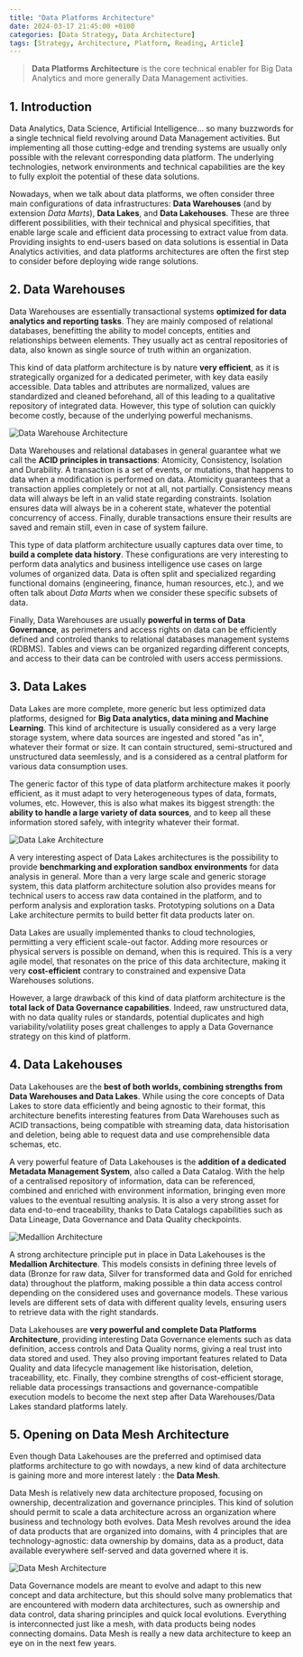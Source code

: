 ```yaml
---
title: "Data Platforms Architecture"
date: 2024-03-17 21:45:00 +0100
categories: [Data Strategy, Data Architecture]
tags: [Strategy, Architecture, Platform, Reading, Article]
---
```


> **Data Platforms Architecture** is the core technical enabler for Big Data Analytics and more generally Data Management activities.

## 1. Introduction

Data Analytics, Data Science, Artificial Intelligence... so many buzzwords for a single technical field revolving around Data Management activities. But implementing all those cutting-edge and trending systems are usually only possible with the relevant corresponding data platform. The underlying technologies, network environments and technical capabilities are the key to fully exploit the potential of these data solutions.

Nowadays, when we talk about data platforms, we often consider three main configurations of data infrastructures: **Data Warehouses** (and by extension *Data Marts*), **Data Lakes**, and **Data Lakehouses**. These are three different possibilities, with their technical and physical specifities, that enable large scale and efficient data processing to extract value from data. Providing insights to end-users based on data solutions is essential in Data Analytics activities, and data platforms architectures are often the first step to consider before deploying wide range solutions.

## 2. Data Warehouses

Data Warehouses are essentially transactional systems **optimized for data analytics and reporting tasks**. They are mainly composed of relational databases, benefitting the ability to model concepts, entities and relationships between elements. They usually act as central repositories of data, also known as single source of truth within an organization.

This kind of data platform architecture is by nature **very efficient**, as it is strategically organized for a dedicated perimeter, with key data easily accessible. Data tables and attributes are normalized, values are standardized and cleaned beforehand, all of this leading to a qualitative repository of integrated data. However, this type of solution can quickly become costly, because of the underlying powerful mechanisms.

![Data Warehouse Architecture](assets/2024-03-17-Data-platforms-architecture/data-warehouse-architecture.png)

Data Warehouses and relational databases in general guarantee what we call the **ACID principles in transactions**: Atomicity, Consistency, Isolation and Durability. A transaction is a set of events, or mutations, that happens to data when a modification is performed on data. Atomicity guarantees that a transaction applies completely or not at all, not partially. Consistency means data will always be left in an valid state regarding constraints. Isolation ensures data will always be in a coherent state, whatever the potential concurrency of access. Finally, durable transactions ensure their results are saved and remain still, even in case of system failure.

This type of data platform architecture usually captures data over time, to **build a complete data history**. These configurations are very interesting to perform data analytics and business intelligence use cases on large volumes of organized data. Data is often split and specialized regarding functional domains (engineering, finance, human resources, etc.), and we often talk about *Data Marts* when we consider these specific subsets of data.

Finally, Data Warehouses are usually **powerful in terms of Data Governance**, as perimeters and access rights on data can be efficiently defined and controled thanks to relational databases management systems (RDBMS). Tables and views can be organized regarding different concepts, and access to their data can be controled with users access permissions.

## 3. Data Lakes

Data Lakes are more complete, more generic but less optimized data platforms, designed for **Big Data analytics, data mining and Machine Learning**. This kind of architecture is usually considered as a very large storage system, where data sources are ingested and stored "as in", whatever their format or size. It can contain structured, semi-structured and unstructured data seemlessly, and is a considered as a central platform for various data consumption uses.

The generic factor of this type of data platform architecture makes it poorly efficient, as it must adapt to very heterogeneous types of data, formats, volumes, etc. However, this is also what makes its biggest strength: the **ability to handle a large variety of data sources**, and to keep all these information stored safely, with integrity whatever their format.

![Data Lake Architecture](assets/2024-03-17-Data-platforms-architecture/data-lake-architecture.png)

A very interesting aspect of Data Lakes architectures is the possibility to provide **benchmarking and exploration sandbox environments** for data analysis in general. More than a very large scale and generic storage system, this data platform architecture solution also provides means for technical users to access raw data contained in the platform, and to perform analysis and exploration tasks. Prototyping solutions on a Data Lake architecture permits to build better fit data products later on.

Data Lakes are usually implemented thanks to cloud technologies, permitting a very efficient scale-out factor. Adding more resources or physical servers is possible on demand, when this is required. This is a very agile model, that resonates on the price of this data architecture, making it very **cost-efficient** contrary to constrained and expensive Data Warehouses solutions.

However, a large drawback of this kind of data platform architecture is the **total lack of Data Governance capabilities**. Indeed, raw unstructured data, with no data quality rules or standards, potential duplicates and high variability/volatility poses great challenges to apply a Data Governance strategy on this kind of platform.

## 4. Data Lakehouses

Data Lakehouses are the **best of both worlds, combining strengths from Data Warehouses and Data Lakes**. While using the core concepts of Data Lakes to store data efficiently and being agnostic to their format, this architecture benefits interesting features from Data Warehouses such as ACID transactions, being compatible with streaming data, data historisation and deletion, being able to request data and use comprehensible data schemas, etc.

A very powerful feature of Data Lakehouses is the **addition of a dedicated Metadata Management System**, also called a Data Catalog. With the help of a centralised repository of information, data can be referenced, combined and enriched with environment information, bringing even more values to the eventual resulting analysis. It is also a very strong asset for data end-to-end traceability, thanks to Data Catalogs capabilities such as Data Lineage, Data Governance and Data Quality checkpoints.

![Medallion Architecture](assets/2024-03-17-Data-platforms-architecture/medallion-architecture.png)

A strong architecture principle put in place in Data Lakehouses is the **Medallion Architecture**. This models consists in defining three levels of data (Bronze for raw data, Silver for transformed data and Gold for enriched data) throughout the platform, making possible a thin data access control depending on the considered uses and governance models. These various levels are different sets of data with different quality levels, ensuring users to retrieve data with the right standards.

Data Lakehouses are **very powerful and complete Data Platforms Architecture**, providing interesting Data Governance elements such as data definition, access controls and Data Quality norms, giving a real trust into data stored and used. They also proving important features related to Data Quality and data lifecycle management like historisation, deletion, traceabillity, etc. Finally, they combine strengths of cost-efficient storage, reliable data processings transactions and governance-compatible execution models to become the next step after Data Warehouses/Data Lakes standard platforms lately.

## 5. Opening on Data Mesh Architecture

Even though Data Lakehouses are the preferred and optimised data platforms architecture to go with nowdays, a new kind of data architecture is gaining more and more interest lately : the **Data Mesh**.

Data Mesh is relatively new data architecture proposed, focusing on ownership, decentralization and governance principles. This kind of solution should permit to scale a data architecture across an organization where business and technology both evolves. Data Mesh revolves around the idea of data products that are organized into domains, with 4 principles that are technology-agnostic: data ownership by domains, data as a product, data available everywhere self-served and data governed where it is.

![Data Mesh Architecture](assets/2024-03-17-Data-platforms-architecture/data-mesh-architecture.png)

Data Governance models are meant to evolve and adapt to this new concept and data architecture, but this should solve many problematics that are encountered with modern data architectures, such as ownership and data control, data sharing principles and quick local evolutions. Everything is interconnected just like a mesh, with data products being nodes connecting domains. Data Mesh is really a new data architecture to keep an eye on in the next few years.
